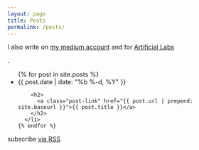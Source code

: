 ```yaml
---
layout: page
title: Posts
permalink: /posts/
---
```


<p>I also write on <a href="https://medium.com/@hugo__df">my medium account</a> and for <a href="https://medium.com/artificial-labs">Artificial Labs</a></p>.
<ul class="post-list">
    {% for post in site.posts %}
      <li>
        <span class="post-meta">{{ post.date | date: "%b %-d, %Y" }}</span>

        <h2>
          <a class="post-link" href="{{ post.url | prepend: site.baseurl }}">{{ post.title }}</a>
        </h2>
      </li>
    {% endfor %}
</ul>

<p class="rss-subscribe">subscribe <a href="{{ "/feed.xml" | prepend: site.baseurl }}">via RSS</a></p>